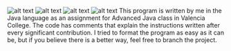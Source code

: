 ![alt text](https://github.com/asvpxangel/Currency-Converter-Android/blob/master/Output%20Screenshot/1.png)
![alt text](https://github.com/asvpxangel/Currency-Converter-Android/blob/master/Output%20Screenshot/2.png)
![alt text](https://github.com/asvpxangel/Currency-Converter-Android/blob/master/Output%20Screenshot/3.png)
![alt text](https://github.com/asvpxangel/Currency-Converter-Android/blob/master/Output%20Screenshot/4.png)
This program is written by me in the Java language as an assignment for Advanced Java class in Valencia College. The code has comments that explain the instructions written after every significant contribution. I tried to format the program as easy as it can be, but if you believe there is a better way, feel free to branch the project.
